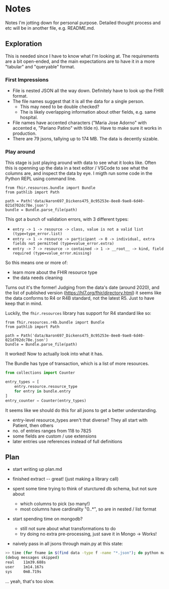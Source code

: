 # Notes

Notes I'm jotting down for personal purpose. Detailed thought process and etc will be in another file, e.g. README.md.

## Exploration

This is needed since I have to know what I'm looking at. The requirements are a bit open-ended, and the main expectations are to have it in a more "tabular" and "queryable" format.

### First Impressions

-   File is nested JSON all the way down. Definitely have to look up the FHIR format.
-   The file names suggest that it is all the data for a single person.
    -   This may need to be double checked?
    -   The is likely overlapping information about other fields, e.g. same hospital.
-   File names have accented characters ("Maria Jose Adorno" with accented e, "Pariano Patino" with tilde n). Have to make sure it works in production.
-   There are 79 jsons, tallying up to 174 MB. The data is decently sizable.

### Play around

This stage is just playing around with data to see what it looks like. Often this is openning up the data in a text editor / VSCode to see what the columns are, and inspect the data by eye. I migth run some code in the Python REPL using command line.

```
from fhir.resources.bundle import Bundle
from pathlib import Path

path = Path('data/Aaron697_Dickens475_8c95253e-8ee8-9ae8-6d40-021d702dc78e.json')
bundle = Bundle.parse_file(path)
```

This got a bunch of validation errors, with 3 different types:

-   `entry -> 1 -> resource -> class, value is not a valid list (type=type_error.list)`
-   `entry -> 1 -> resource -> participant -> 0 -> individual, extra fields not permitted (type=value_error.extra)`
-   `entry -> 7 -> resource -> contained -> 1 -> __root__ -> kind, field required (type=value_error.missing)`

So this means one or more of:

-   learn more about the FHIR resource type
-   the data needs cleaning

Turns out it's the former! Judging from the data's date (around 2020), and the list of published version (https://hl7.org/fhir/directory.html) it seems like the data conforms to R4 or R4B standard, not the latest R5. Just to have keep that in mind.

Luckily, the `fhir.resources` library has support for R4 standard like so:

```
from fhir.resources.r4b.bundle import Bundle
from pathlib import Path

path = Path('data/Aaron697_Dickens475_8c95253e-8ee8-9ae8-6d40-021d702dc78e.json')
bundle = Bundle.parse_file(path)
```

It worked! Now to actually look into what it has.

The Bundle has type of transaction, which is a list of more resources.

```python
from collections import Counter

entry_types = [
    entry.resource.resource_type
    for entry in bundle.entry
]
entry_counter = Counter(entry_types)
```

It seems like we should do this for all jsons to get a better understanding.

-   entry-level resource_types aren't that diverse? They all start with Patient, then others
-   no. of entries ranges from 118 to 7825
-   some fields are custom / use extensions
-   later entries use references instead of full definitions


## Plan

- start writing up plan.md
- finished extract -- great! (just making a library call)

- spent some time trying to think of sturctured db schema, but not sure about
    - which columns to pick (so many!)
    - most columns have cardinality "0..*", so are in nested / list format

- start spending time on mongodb?
    - still not sure about what transformations to do
    - try doing no extra pre-processing, just save it in Mongo
    -> Works!

- naively pass in all jsons through main.py at this state:
```bash
>> time (for fname in $(find data -type f -name "*.json"); do python main.py $fname; done)
(debug messages skipped)
real    11m39.688s
user    1m14.167s
sys     0m8.719s
```
... yeah, that's too slow.